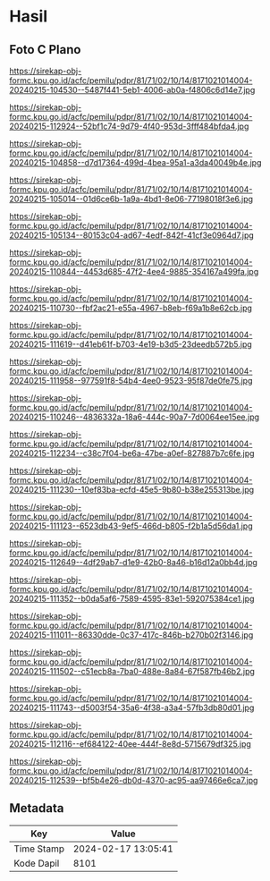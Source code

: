 # Hasil

## Foto C Plano

https://sirekap-obj-formc.kpu.go.id/acfc/pemilu/pdpr/81/71/02/10/14/8171021014004-20240215-104530--5487f441-5eb1-4006-ab0a-f4806c6d14e7.jpg

https://sirekap-obj-formc.kpu.go.id/acfc/pemilu/pdpr/81/71/02/10/14/8171021014004-20240215-112924--52bf1c74-9d79-4f40-953d-3fff484bfda4.jpg

https://sirekap-obj-formc.kpu.go.id/acfc/pemilu/pdpr/81/71/02/10/14/8171021014004-20240215-104858--d7d17364-499d-4bea-95a1-a3da40049b4e.jpg

https://sirekap-obj-formc.kpu.go.id/acfc/pemilu/pdpr/81/71/02/10/14/8171021014004-20240215-105014--01d6ce6b-1a9a-4bd1-8e06-77198018f3e6.jpg

https://sirekap-obj-formc.kpu.go.id/acfc/pemilu/pdpr/81/71/02/10/14/8171021014004-20240215-105134--80153c04-ad67-4edf-842f-41cf3e0964d7.jpg

https://sirekap-obj-formc.kpu.go.id/acfc/pemilu/pdpr/81/71/02/10/14/8171021014004-20240215-110844--4453d685-47f2-4ee4-9885-354167a499fa.jpg

https://sirekap-obj-formc.kpu.go.id/acfc/pemilu/pdpr/81/71/02/10/14/8171021014004-20240215-110730--fbf2ac21-e55a-4967-b8eb-f69a1b8e62cb.jpg

https://sirekap-obj-formc.kpu.go.id/acfc/pemilu/pdpr/81/71/02/10/14/8171021014004-20240215-111619--d41eb61f-b703-4e19-b3d5-23deedb572b5.jpg

https://sirekap-obj-formc.kpu.go.id/acfc/pemilu/pdpr/81/71/02/10/14/8171021014004-20240215-111958--977591f8-54b4-4ee0-9523-95f87de0fe75.jpg

https://sirekap-obj-formc.kpu.go.id/acfc/pemilu/pdpr/81/71/02/10/14/8171021014004-20240215-110246--4836332a-18a6-444c-90a7-7d0064ee15ee.jpg

https://sirekap-obj-formc.kpu.go.id/acfc/pemilu/pdpr/81/71/02/10/14/8171021014004-20240215-112234--c38c7f04-be6a-47be-a0ef-827887b7c6fe.jpg

https://sirekap-obj-formc.kpu.go.id/acfc/pemilu/pdpr/81/71/02/10/14/8171021014004-20240215-111230--10ef83ba-ecfd-45e5-9b80-b38e255313be.jpg

https://sirekap-obj-formc.kpu.go.id/acfc/pemilu/pdpr/81/71/02/10/14/8171021014004-20240215-111123--6523db43-9ef5-466d-b805-f2b1a5d56da1.jpg

https://sirekap-obj-formc.kpu.go.id/acfc/pemilu/pdpr/81/71/02/10/14/8171021014004-20240215-112649--4df29ab7-d1e9-42b0-8a46-b16d12a0bb4d.jpg

https://sirekap-obj-formc.kpu.go.id/acfc/pemilu/pdpr/81/71/02/10/14/8171021014004-20240215-111352--b0da5af6-7589-4595-83e1-592075384ce1.jpg

https://sirekap-obj-formc.kpu.go.id/acfc/pemilu/pdpr/81/71/02/10/14/8171021014004-20240215-111011--86330dde-0c37-417c-846b-b270b02f3146.jpg

https://sirekap-obj-formc.kpu.go.id/acfc/pemilu/pdpr/81/71/02/10/14/8171021014004-20240215-111502--c51ecb8a-7ba0-488e-8a84-67f587fb46b2.jpg

https://sirekap-obj-formc.kpu.go.id/acfc/pemilu/pdpr/81/71/02/10/14/8171021014004-20240215-111743--d5003f54-35a6-4f38-a3a4-57fb3db80d01.jpg

https://sirekap-obj-formc.kpu.go.id/acfc/pemilu/pdpr/81/71/02/10/14/8171021014004-20240215-112116--ef684122-40ee-444f-8e8d-5715679df325.jpg

https://sirekap-obj-formc.kpu.go.id/acfc/pemilu/pdpr/81/71/02/10/14/8171021014004-20240215-112539--bf5b4e26-db0d-4370-ac95-aa97466e6ca7.jpg


## Metadata

| Key        | Value               |
| ---------- | ------------------- |
| Time Stamp | 2024-02-17 13:05:41 |
| Kode Dapil | 8101                |



